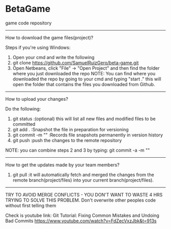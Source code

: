# BetaGame
game code repository


---------------------------
How to download the game files(project)?

Steps if you're using Windows:
1. Open your cmd and write the following
2. git clone https://github.com/SamuelRuizGero/beta-game.git
3. Open Netbeans, click "File" -> "Open Project" and then find the folder where you just downloaded the repo
NOTE: You can find where you downloaded the repo by going to your cmd and typing "start ." this will open the folder that contains the files you downloaded from Github.

---------------------------
How to upload your changes?

Do the following:
1. git status                    :(optional) this will list all new files and modified files to be committed
2. git add .                     :Snapshot the file in preparation for versioning
3. git commit -m "<description>" :Records file snapshots permanently in version history
4. git push                      :push the changes to the remote repository

NOTE: you can combine steps 2 and 3 by typing: git commit -a -m "<description>"


---------------------------
How to get the updates made by your team members?

1. git pull           :it will automatically fetch and merged the changes from the remote branch(project/files) into your current branch(project/files).


--------------------------
TRY TO AVOID MERGE CONFLICTS - YOU DON'T WANT TO WASTE 4 HRS TRYING TO SOLVE THIS PROBLEM.
Don't overwrite other peoples code without first telling them

Check is youtube link:
Git Tutorial: Fixing Common Mistakes and Undoing Bad Commits
https://www.youtube.com/watch?v=FdZecVxzJbk&t=913s